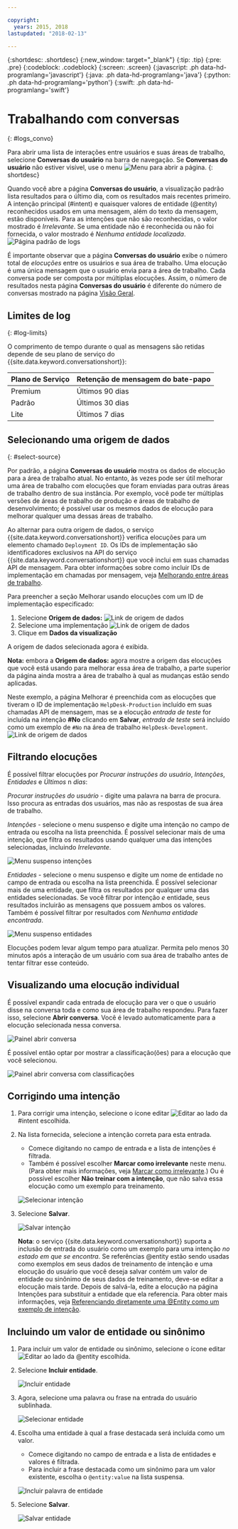```yaml
---

copyright:
  years: 2015, 2018
lastupdated: "2018-02-13"

---
```


{:shortdesc: .shortdesc}
{:new_window: target="_blank"}
{:tip: .tip}
{:pre: .pre}
{:codeblock: .codeblock}
{:screen: .screen}
{:javascript: .ph data-hd-programlang='javascript'}
{:java: .ph data-hd-programlang='java'}
{:python: .ph data-hd-programlang='python'}
{:swift: .ph data-hd-programlang='swift'}

# Trabalhando com conversas
{: #logs_convo}

Para abrir uma lista de interações entre usuários e suas áreas de trabalho, selecione **Conversas do usuário** na barra de navegação. Se **Conversas do usuário** não estiver visível, use o menu ![Menu](images/Menu_16.png) para abrir a página.
{: shortdesc}

Quando você abre a página **Conversas do usuário**, a visualização padrão lista resultados para o último dia, com os resultados mais recentes primeiro. A intenção principal (#intent) e quaisquer valores de entidade (@entity) reconhecidos usados em uma mensagem, além do texto da mensagem, estão disponíveis. Para as intenções que não são reconhecidas, o valor mostrado é *Irrelevante*. Se uma entidade não é reconhecida ou não foi fornecida, o valor mostrado é *Nenhuma entidade localizada*. ![Página padrão de logs](images/logs_page1.png)

É importante observar que a página **Conversas do usuário** exibe o número total de *elocuções* entre os usuários e sua área de trabalho. Uma elocução é uma única mensagem que o usuário envia para a área de trabalho. Cada conversa pode ser composta por múltiplas elocuções. Assim, o número de resultados nesta página **Conversas do usuário** é diferente do número de conversas mostrado na página [Visão Geral](logs_oview.html).

## Limites de log
{: #log-limits}

O comprimento de tempo durante o qual as mensagens são retidas depende de seu plano de serviço do {{site.data.keyword.conversationshort}}:

  Plano de Serviço                         | Retenção de mensagem do bate-papo
  ------------------------------------ | ------------------------------------
  Premium                              | Últimos 90 dias
  Padrão                             | Últimos 30 dias
  Lite                                 | Últimos 7 dias

## Selecionando uma origem de dados
{: #select-source}

Por padrão, a página **Conversas do usuário** mostra os dados de elocução para a área de trabalho atual. No entanto, às vezes pode ser útil melhorar uma área de trabalho com elocuções que foram enviadas para outras áreas de trabalho dentro de sua instância. Por exemplo, você pode ter múltiplas versões de áreas de trabalho de produção e áreas de trabalho de desenvolvimento; é possível usar os mesmos dados de elocução para melhorar qualquer uma dessas áreas de trabalho.

Ao alternar para outra origem de dados, o serviço {{site.data.keyword.conversationshort}} verifica elocuções para um elemento chamado `Deployment ID`. Os IDs de implementação são identificadores exclusivos na API do serviço {{site.data.keyword.conversationshort}} que você inclui em suas chamadas API de mensagem. Para obter informações sobre como incluir IDs de implementação em chamadas por mensagem, veja [Melhorando entre áreas de trabalho](logs.html#deploy_id).

Para preencher a seção Melhorar usando elocuções com um ID de implementação especificado:

1.  Selecione **Origem de dados:**
    ![Link de origem de dados](images/data_source_1.png)
1.  Selecione uma implementação
    ![Link de origem de dados](images/data_source_2.png)
1.  Clique em **Dados da visualização**

A origem de dados selecionada agora é exibida.

**Nota:** embora a **Origem de dados:** agora mostre a origem das elocuções que você está usando para melhorar essa área de trabalho, a parte superior da página ainda mostra a área de trabalho à qual as mudanças estão sendo aplicadas.

Neste exemplo, a página Melhorar é preenchida com as elocuções que tiveram o ID de implementação `HelpDesk-Production` incluído em suas chamadas API de mensagem, mas se a elocução *entrada de teste* for incluída na intenção **#No** clicando em **Salvar**, *entrada de teste* será incluído como um exemplo de `#No` na área de trabalho `HelpDesk-Development`.
![Link de origem de dados](images/data_source_3.png)

## Filtrando elocuções

É possível filtrar elocuções por *Procurar instruções do usuário*, *Intenções*, *Entidades* e *Últimos* n *dias*:

*Procurar instruções do usuário* - digite uma palavra na barra de procura. Isso procura as entradas dos usuários, mas não as respostas de sua área de trabalho.

*Intenções* - selecione o menu suspenso e digite uma intenção no campo de entrada ou escolha na lista preenchida. É possível selecionar mais de uma intenção, que filtra os resultados usando qualquer uma das intenções selecionadas, incluindo *Irrelevante*.

![Menu suspenso intenções](images/intents_filter.png)

*Entidades* - selecione o menu suspenso e digite um nome de entidade no campo de entrada ou escolha na lista preenchida. É possível selecionar mais de uma entidade, que filtra os resultados por qualquer uma das entidades selecionadas. Se você filtrar por intenção *e* entidade, seus resultados incluirão as mensagens que possuem ambos os valores. Também é possível filtrar por resultados com *Nenhuma entidade encontrada*.

![Menu suspenso entidades](images/entities_filter.png)

Elocuções podem levar algum tempo para atualizar. Permita pelo menos 30 minutos após a interação de um usuário com sua área de trabalho antes de tentar filtrar esse conteúdo.

## Visualizando uma elocução individual
É possível expandir cada entrada de elocução para ver o que o usuário disse na conversa toda e como sua área de trabalho respondeu. Para fazer isso, selecione **Abrir conversa**. Você é levado automaticamente para a elocução selecionada nessa conversa.

![Painel abrir conversa](images/open_convo.png)

É possível então optar por mostrar a classificação(ões) para a elocução que você selecionou.

![Painel abrir conversa com classificações](images/open_convo_classes.png)

## Corrigindo uma intenção

1.  Para corrigir uma intenção, selecione o ícone editar ![Editar](images/edit_icon.png) ao lado da #intent escolhida.
1.  Na lista fornecida, selecione a intenção correta para esta entrada.
    - Comece digitando no campo de entrada e a lista de intenções é filtrada.
    - Também é possível escolher **Marcar como irrelevante** neste menu. (Para obter mais informações, veja [Marcar como irrelevante](intents.html#mark-irrelevant).) Ou é possível escolher **Não treinar com a intenção**, que não salva essa elocução como um exemplo para treinamento.

    ![Selecionar intenção](images/select_intent.png)
1.  Selecione **Salvar**.

    ![Salvar intenção](images/save_intent.png)

    **Nota**: o serviço {{site.data.keyword.conversationshort}} suporta a inclusão de entrada do usuário como um exemplo para uma intenção *no estado em que se encontra*. Se referências @entity estão sendo usadas como exemplos em seus dados de treinamento de intenção e uma elocução do usuário que você deseja salvar contém um valor de entidade ou sinônimo de seus dados de treinamento, deve-se editar a elocução mais tarde. Depois de salvá-la, edite a elocução na página Intenções para substituir a entidade que ela referencia. Para obter mais informações, veja [Referenciando diretamente uma @Entity como um exemplo de intenção](intents.html#entity-as-example).

## Incluindo um valor de entidade ou sinônimo

1.  Para incluir um valor de entidade ou sinônimo, selecione o ícone editar ![Editar](images/edit_icon.png) ao lado da @entity escolhida.
1.  Selecione **Incluir entidade**.

    ![Incluir entidade](images/add_entity.png)
1.  Agora, selecione uma palavra ou frase na entrada do usuário sublinhada.

    ![Selecionar entidade](images/select_entity.png)
1.  Escolha uma entidade à qual a frase destacada será incluída como um valor.
    - Comece digitando no campo de entrada e a lista de entidades e valores é filtrada.
    - Para incluir a frase destacada como um sinônimo para um valor existente, escolha o `@entity:value` na lista suspensa.

    ![Incluir palavra de entidade](images/add_entity_word.png)
1.  Selecione **Salvar**.

    ![Salvar entidade](images/add_entity_save.png)
